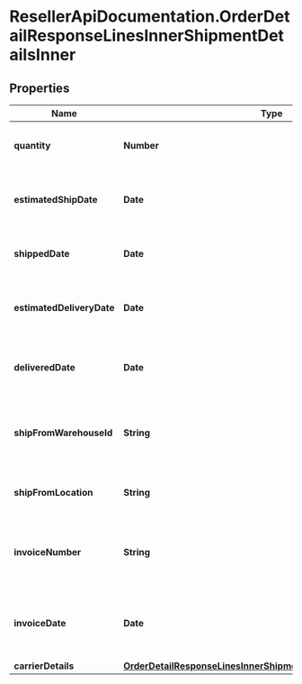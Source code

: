 # ResellerApiDocumentation.OrderDetailResponseLinesInnerShipmentDetailsInner

## Properties

Name | Type | Description | Notes
------------ | ------------- | ------------- | -------------
**quantity** | **Number** | The quantity shipped of the line item. | [optional] 
**estimatedShipDate** | **Date** | The estimated ship date for the line item. | [optional] 
**shippedDate** | **Date** | The date the line item was shipped. | [optional] 
**estimatedDeliveryDate** | **Date** | The date the line item is expected to be delivered. | [optional] 
**deliveredDate** | **Date** | The actual date of delivery of the line item. | [optional] 
**shipFromWarehouseId** | **String** | The ID of the warehouse the product will ship from. | [optional] 
**shipFromLocation** | **String** | The city and state the line item ships from. | [optional] 
**invoiceNumber** | **String** | The Ingram Micro invoice number for the line item. | [optional] 
**invoiceDate** | **Date** | The date the IngramMicro invoice was created for the line item. | [optional] 
**carrierDetails** | [**OrderDetailResponseLinesInnerShipmentDetailsInnerCarrierDetails**](OrderDetailResponseLinesInnerShipmentDetailsInnerCarrierDetails.md) |  | [optional] 


